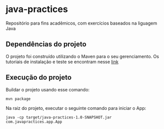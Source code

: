 # java-practices
Repositório para fins acadêmicos, com exercícios baseados na liguagem Java

## Dependências do projeto
O projeto foi construído utilizando o Maven para o seu gerenciamento. Os tutoriais de instalação e
teste se encontram nesse [link](https://maven.apache.org/install.html)

## Execução do projeto

Buildar o projeto usando esse comando:
```
mvn package
```
Na raiz do projeto, executar o seguinte comando para iniciar o App:
```
java -cp target/java-practices-1.0-SNAPSHOT.jar com.javapractices.app.App
```
